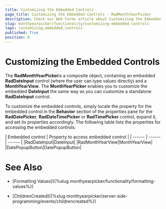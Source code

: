 ```yaml
---
title: Customizing the Embedded Controls
page_title: Customizing the Embedded Controls - RadMonthYearPicker
description: Check our Web Forms article about Customizing the Embedded Controls.
slug: monthyearpicker/functionality/customizing-embedded-controls
tags: customizing,embedded,controls
published: True
position: 0
---
```


# Customizing the Embedded Controls



The **RadMonthYearPicker**is a composite object, containing an embedded **RadDateInput** control (where the user can type values directly) and a **MonthYearView**. The **MonthYearPicker** enables you to customize the embedded **DateInput** the same way as you can customize a standalone **RadDateInput** control.
 
To customize the embedded controls, simply locate the property for the embedded control in the **Behavior** section of the properties pane for the **RadDatePicker**, **RadDateTimePicker** or **RadTimePicker** control, expand it, and set its properties accordingly. The following table lists the properties for accessing the embedded controls:


| Embedded control | Property to access embedded control |
| ------ | ------ | ------ |
|RadDateInput|DateInput|
|RadMonthYearView|MonthYearView|
|DatePopupButton|DatePopupButton|



# See Also

 * [Formatting Values]({%slug monthyearpicker/functionality/formatting-values%})

 * [ChildrenCreated]({%slug monthyearpicker/server-side-programming/events/childrencreated%})



